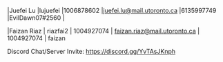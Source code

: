 |Juefei Lu |lujuefei |1006878602 |juefei.lu@mail.utoronto.ca |6135997749 |EvilDawn07#2560 |

|Faizan Riaz | riazfai2 | 1004927074 | faizan.riaz@mail.utoronto.ca | 1004927074 | faizan


Discord Chat/Server Invite: https://discord.gg/YvTAsJKnph

